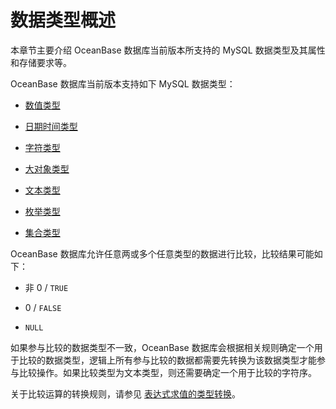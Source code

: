 数据类型概述 
===========================

本章节主要介绍 OceanBase 数据库当前版本所支持的 MySQL 数据类型及其属性和存储要求等。

OceanBase 数据库当前版本支持如下 MySQL 数据类型：

* [数值类型](2.numeric-1/1.numeric.md)

  

* [日期时间类型](3.date-and-time-types-1/1.date-and-time-types.md)

  

* [字符类型](4.string-2/1.string-1.md)

  

* [大对象类型](5.large-object-1/1.large-object.md)

  

* [文本类型](5.large-object-1/1.large-object.md)

  

* [枚举类型](../1.data-type/6.enum-type.md)

  

* [集合类型](../1.data-type/7.set.md)

  




OceanBase 数据库允许任意两或多个任意类型的数据进行比较，比较结果可能如下：

* 非 0 / `TRUE`

  

* 0 / `FALSE`

  

* `NULL`

  




如果参与比较的数据类型不一致，OceanBase 数据库会根据相关规则确定一个用于比较的数据类型，逻辑上所有参与比较的数据都需要先转换为该数据类型才能参与比较操作。如果比较类型为文本类型，则还需要确定一个用于比较的字符序。

关于比较运算的转换规则，请参见 [表达式求值的类型转换](../2.expression-2/3.type-conversion-of-expression-evaluation.md)。


